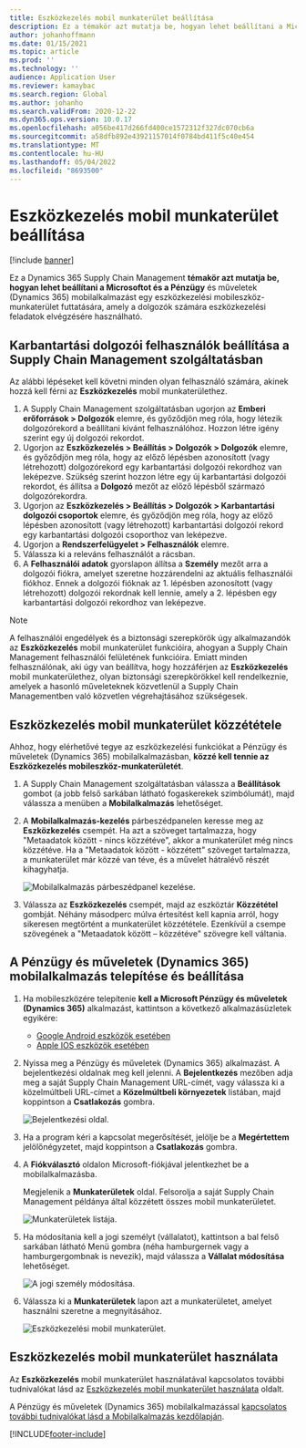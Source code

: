 ```yaml
---
title: Eszközkezelés mobil munkaterület beállítása
description: Ez a témakör azt mutatja be, hogyan lehet beállítani a Microsoftot és a Pénzügy Dynamics 365 Supply Chain Management és műveletek (Dynamics 365) mobilalkalmazást egy eszközkezelési mobileszköz-munkaterület futtatására, amely a dolgozók számára eszközkezelési feladatok elvégzésére használható.
author: johanhoffmann
ms.date: 01/15/2021
ms.topic: article
ms.prod: ''
ms.technology: ''
audience: Application User
ms.reviewer: kamaybac
ms.search.region: Global
ms.author: johanho
ms.search.validFrom: 2020-12-22
ms.dyn365.ops.version: 10.0.17
ms.openlocfilehash: a056be417d266fd400ce1572312f327dc070cb6a
ms.sourcegitcommit: a58dfb892e43921157014f0784bd411f5c40e454
ms.translationtype: MT
ms.contentlocale: hu-HU
ms.lasthandoff: 05/04/2022
ms.locfileid: "8693500"
---
```

# <a name="set-up-the-asset-management-mobile-workspace"></a>Eszközkezelés mobil munkaterület beállítása

[!include [banner](../includes/banner.md)]

Ez a Dynamics 365 Supply Chain Management **témakör azt mutatja be, hogyan lehet beállítani a Microsoftot és a Pénzügy** és műveletek (Dynamics 365) mobilalkalmazást egy eszközkezelési mobileszköz-munkaterület futtatására, amely a dolgozók számára eszközkezelési feladatok elvégzésére használható.

## <a name="set-up-maintenance-worker-users-in-supply-chain-management"></a>Karbantartási dolgozói felhasználók beállítása a Supply Chain Management szolgáltatásban

Az alábbi lépéseket kell követni minden olyan felhasználó számára, akinek hozzá kell férni az **Eszközkezelés** mobil munkaterülethez.

1. A Supply Chain Management szolgáltatásban ugorjon az **Emberi erőforrások \> Dolgozók** elemre, és győződjön meg róla, hogy létezik dolgozórekord a beállítani kívánt felhasználóhoz. Hozzon létre igény szerint egy új dolgozói rekordot.
1. Ugorjon az **Eszközkezelés \> Beállítás \> Dolgozók \> Dolgozók** elemre, és győződjön meg róla, hogy az előző lépésben azonosított (vagy létrehozott) dolgozórekord egy karbantartási dolgozói rekordhoz van leképezve. Szükség szerint hozzon létre egy új karbantartási dolgozói rekordot, és állítsa a **Dolgozó** mezőt az előző lépésből származó dolgozórekordra.
1. Ugorjon az **Eszközkezelés \> Beállítás \> Dolgozók \> Karbantartási dolgozói csoportok** elemre, és győződjön meg róla, hogy az előző lépésben azonosított (vagy létrehozott) karbantartási dolgozói rekord egy karbantartási dolgozói csoporthoz van leképezve.
1. Ugorjon a **Rendszerfelügyelet \> Felhasználók** elemre.
1. Válassza ki a releváns felhasználót a rácsban.
1. A **Felhasználói adatok** gyorslapon állítsa a **Személy** mezőt arra a dolgozói fiókra, amelyet szeretne hozzárendelni az aktuális felhasználói fiókhoz. Ennek a dolgozói fióknak az 1. lépésben azonosított (vagy létrehozott) dolgozói rekordnak kell lennie, amely a 2. lépésben egy karbantartási dolgozói rekordhoz van leképezve.

> [!NOTE]
> A felhasználói engedélyek és a biztonsági szerepkörök úgy alkalmazandók az **Eszközkezelés** mobil munkaterület funkcióira, ahogyan a Supply Chain Management felhasználói felületének funkcióira. Emiatt minden felhasználónak, aki úgy van beállítva, hogy hozzáférjen az **Eszközkezelés** mobil munkaterülethez, olyan biztonsági szerepkörökkel kell rendelkeznie, amelyek a hasonló műveleteknek közvetlenül a Supply Chain Managementben való közvetlen végrehajtásához szükségesek.

## <a name="publish-the-asset-management-mobile-workspace"></a>Eszközkezelés mobil munkaterület közzététele

Ahhoz, hogy elérhetővé tegye az eszközkezelési funkciókat a Pénzügy és műveletek (Dynamics 365) mobilalkalmazásban, **közzé kell tennie az Eszközkezelés mobileszköz-munkaterületét**.

1. A Supply Chain Management szolgáltatásban válassza a **Beállítások** gombot (a jobb felső sarkában látható fogaskerekek szimbólumát), majd válassza a menüben a **Mobilalkalmazás** lehetőséget.
1. A **Mobilalkalmazás-kezelés** párbeszédpanelen keresse meg az **Eszközkezelés** csempét. Ha azt a szöveget tartalmazza, hogy "Metaadatok között - nincs közzétéve", akkor a munkaterület még nincs közzétéve. Ha a "Metaadatok között - közzétett" szöveget tartalmazza, a munkaterület már közzé van téve, és a művelet hátralévő részét kihagyhatja.

    ![Mobilalkalmazás párbeszédpanel kezelése.](media/mobile-workspaces.png "Mobilalkalmazás párbeszédpanel kezelése")

1. Válassza az **Eszközkezelés** csempét, majd az eszköztár **Közzététel** gombját. Néhány másodperc múlva értesítést kell kapnia arról, hogy sikeresen megtörtént a munkaterület közzététele. Ezenkívül a csempe szövegének a "Metaadatok között – közzétéve" szövegre kell váltania.

## <a name="install-and-set-up-the-finance-and-operations-dynamics-365-mobile-app"></a>A Pénzügy és műveletek (Dynamics 365) mobilalkalmazás telepítése és beállítása

1. Ha mobileszközére telepítenie **kell a Microsoft Pénzügy és műveletek (Dynamics 365)** alkalmazást, kattintson a következő alkalmazásüzletek egyikére:

    - [Google Android eszközök esetében](https://go.microsoft.com/fwlink/?linkid=850662)
    - [Apple IOS eszközök esetében](https://go.microsoft.com/fwlink/?linkid=850663)

1. Nyissa meg a Pénzügy és műveletek (Dynamics 365) alkalmazást. A bejelentkezési oldalnak meg kell jelenni. A **Bejelentkezés** mezőben adja meg a saját Supply Chain Management URL-címét, vagy válassza ki a közelmúltbeli URL-címet a **Közelmúltbeli környezetek** listában, majd koppintson a **Csatlakozás** gombra.

    ![Bejelentkezési oldal.](media/mobile-app-sign-in.png "Bejelentkezési oldal")

1. Ha a program kéri a kapcsolat megerősítését, jelölje be a **Megértettem** jelölőnégyzetet, majd koppintson a **Csatlakozás** gombra.
1. A **Fiókválasztó** oldalon Microsoft-fiókjával jelentkezhet be a mobilalkalmazásba.

    Megjelenik a **Munkaterületek** oldal. Felsorolja a saját Supply Chain Management példánya által közzétett összes mobil munkaterületet.

    ![Munkaterületek listája.](media/mobile-app-workspaces.png "Munkaterületek listája")

1. Ha módosítania kell a jogi személyt (vállalatot), kattintson a bal felső sarkában látható Menü gombra (néha hamburgernek vagy a hamburgergombnak is nevezik), majd válassza a **Vállalat módosítása** lehetőséget.

    ![A jogi személy módosítása.](media/mobile-app-change-comp.png "A jogi személy módosítása")

1. Válassza ki a **Munkaterületek** lapon azt a munkaterületet, amelyet használni szeretne a megnyitásához.

    ![Eszközkezelési mobil munkaterület.](media/mobile-app-asset-workspace.png "Eszközkezelési mobil munkaterület")

## <a name="work-with-the-asset-management-mobile-workspace"></a>Eszközkezelés mobil munkaterület használata

Az **Eszközkezelés** mobil munkaterület használatával kapcsolatos további tudnivalókat lásd az [Eszközkezelés mobil munkaterület használata](asset-management-mobile-workspace.md) oldalt.

A Pénzügy és műveletek (Dynamics 365) mobilalkalmazással [kapcsolatos további tudnivalókat lásd a Mobilalkalmazás kezdőlapján](../../fin-ops-core/dev-itpro/mobile-apps/Mobile-app-home-page.md).


[!INCLUDE[footer-include](../../includes/footer-banner.md)]